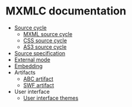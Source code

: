 # MXMLC documentation

- [Source cycle](sourcecycle/README.md)
  - [MXML source cycle](sourcecycle/mxml.md)
  - [CSS source cycle](sourcecycle/css.md)
  - [AS3 source cycle](sourcecycle/as3.md)
- [Source specification](sourcespec.md)
- [External mode](external.md)
- [Embedding](embedding/README.md)
- Artifacts
  - [ABC artifact](artifacts/abc.md)
  - [SWF artifact](artifacts/swf.md)
- User interface
  - [User interface themes](ui/themes.md)